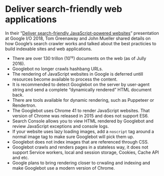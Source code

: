 <!--
tags:
  - worth-watching
  - javascript
  - seo
description: List of favorite talks and performances.
-->

# Deliver search-friendly web applications

In their “[Deliver search-friendly JavaScript-powered websites](https://youtu.be/PFwUbgvpdaQ)” presentation at Google I/O 2018, Tom Greenaway and John Mueller shared details on how Google’s search crawler works and talked about the best practicies to build indexable sites and web applications.

- There are over 130 trillon (10&#x00B9;&#x00B2;) documents on the web (as of Jully 2016).
- Googlebot no longer crawls hashbang URLs.
- The rendering of JavaScript websites in Google is deferred untill resources become available to process the content.
- It is recommended to detect Googlebot on the server by user-agent string and send a complete “dynamically rendered” HTML document back.
- There are tools available for dynamic rendering, such as Puppeteer or Rendertron.
- The Googlebot uses Chrome 41 to render JavaScript websites. That version of Chrome was released in 2015 and does not support ES6.
- Search Console allows you to view HTML rendered by Googlebot and review JavaScript exceptions and console logs.
- If your website uses lazy loading images, add a `noscript` tag around a normal image tag to make sure Googlebot will pick them up.
- Googlebot does not index images that are referenced through CSS.
- Googlebot crawls and renders pages in a stateless way, it does not support Service workers, local and session storage, Cookies, Cache API and etc.
- Google plans to bring rendering closer to crwaling and indexing and make Googlebot use a modern version of Chrome.

<!--: class="post__content-list" -->
